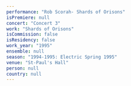 ```yaml
---
performance: "Rob Scorah- Shards of Orisons"
isPremiere: null
concert: "Concert 3"
work: "Shards of Orisons"
isCommission: false
isResidency: false
work_year: "1995"
ensemble: null
season: "1994-1995: Electric Spring 1995"
venue: "St-Paul's Hall"
person: null
country: null
---
```


